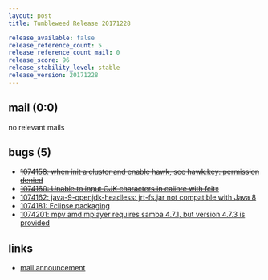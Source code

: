 ```yaml
---
layout: post
title: Tumbleweed Release 20171228

release_available: false
release_reference_count: 5
release_reference_count_mail: 0
release_score: 96
release_stability_level: stable
release_version: 20171228
---
```


## mail (0:0)

no relevant mails

## bugs (5)

<!--more-->

- ~~[1074158: when init a cluster and enable hawk, see hawk.key: permission denied](https://bugzilla.opensuse.org/show_bug.cgi?id=1074158)~~
- ~~[1074160: Unable to input CJK characters in calibre with fcitx](https://bugzilla.opensuse.org/show_bug.cgi?id=1074160)~~
- [1074162: java-9-openjdk-headless: jrt-fs.jar not compatible with Java 8](https://bugzilla.opensuse.org/show_bug.cgi?id=1074162)
- [1074181: Eclipse packaging](https://bugzilla.opensuse.org/show_bug.cgi?id=1074181)
- [1074201: mpv amd mplayer requires samba 4.7.1, but version 4.7.3 is provided](https://bugzilla.opensuse.org/show_bug.cgi?id=1074201)



## links

- [mail announcement](https://lists.opensuse.org/opensuse-factory/2017-12/msg00442.html)
